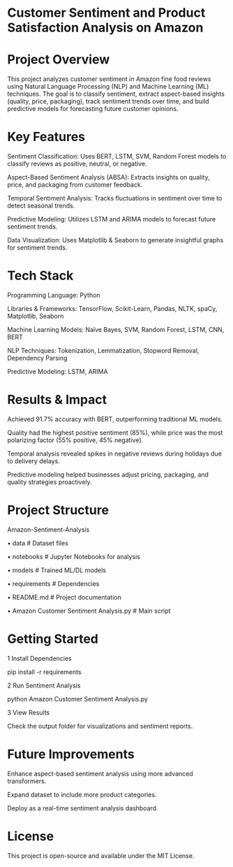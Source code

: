 # Customer Sentiment and Product Satisfaction Analysis on Amazon

# Project Overview

This project analyzes customer sentiment in Amazon fine food reviews using Natural Language Processing (NLP) and Machine Learning (ML) techniques. The goal is to classify sentiment, extract aspect-based insights (quality, price, packaging), track sentiment trends over time, and build predictive models for forecasting future customer opinions.

# Key Features

Sentiment Classification: Uses BERT, LSTM, SVM, Random Forest models to classify reviews as positive, neutral, or negative.

Aspect-Based Sentiment Analysis (ABSA): Extracts insights on quality, price, and packaging from customer feedback.

Temporal Sentiment Analysis: Tracks fluctuations in sentiment over time to detect seasonal trends.

Predictive Modeling: Utilizes LSTM and ARIMA models to forecast future sentiment trends.

Data Visualization: Uses Matplotlib & Seaborn to generate insightful graphs for sentiment trends.

# Tech Stack

Programming Language: Python 

Libraries & Frameworks: TensorFlow, Scikit-Learn, Pandas, NLTK, spaCy, Matplotlib, Seaborn

Machine Learning Models: Naïve Bayes, SVM, Random Forest, LSTM, CNN, BERT

NLP Techniques: Tokenization, Lemmatization, Stopword Removal, Dependency Parsing

Predictive Modeling: LSTM, ARIMA

# Results & Impact

Achieved 91.7% accuracy with BERT, outperforming traditional ML models.

Quality had the highest positive sentiment (85%), while price was the most polarizing factor (55% positive, 45% negative).

Temporal analysis revealed spikes in negative reviews during holidays due to delivery delays.

Predictive modeling helped businesses adjust pricing, packaging, and quality strategies proactively.

# Project Structure

 Amazon-Sentiment-Analysis
 
  • data               # Dataset files
  
  • notebooks          # Jupyter Notebooks for analysis
  
  • models             # Trained ML/DL models
  
  • requirements    # Dependencies
  
  • README.md           # Project documentation
  
  • Amazon Customer Sentiment Analysis.py  # Main script

# Getting Started

1 Install Dependencies

pip install -r requirements

2 Run Sentiment Analysis

python Amazon Customer Sentiment Analysis.py

3 View Results

Check the output folder for visualizations and sentiment reports.

# Future Improvements

Enhance aspect-based sentiment analysis using more advanced transformers.

Expand dataset to include more product categories.

Deploy as a real-time sentiment analysis dashboard.

# License

This project is open-source and available under the MIT License.
